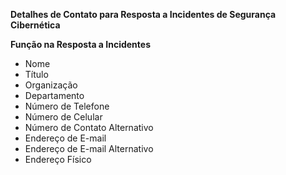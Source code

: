 **Detalhes de Contato para Resposta a Incidentes de Segurança Cibernética**

**Função na Resposta a Incidentes**
- Nome
- Título
- Organização
- Departamento
- Número de Telefone
- Número de Celular
- Número de Contato Alternativo
- Endereço de E-mail
- Endereço de E-mail Alternativo
- Endereço Físico